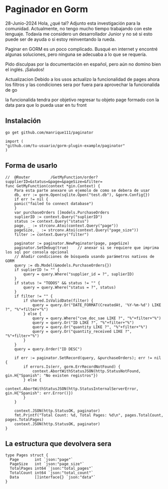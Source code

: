 # Paginador en Gorm

28-Junio-2024
Hola, ¿qué tal? Adjunto esta investigación para la comunidad. Actualmente, no tengo mucho tiempo trabajando con este lenguaje. Todavía me considero un desarrollador Junior y no sé si esto puede ser de ayuda o si estoy reinventando la rueda.

Paginar en GORM es un poco complicado. Busqué en internet y encontré algunas soluciones, pero ninguna se adecuaba a lo que se requería.

Pido disculpas por la documentación en español, pero aún no domino bien el inglés. ¡Saludos!

Actualizacion
Debido a los usos actualizo la funcionalidad de pages ahora los filtros y las condiciones sera por fuera
para aprovechar la funcionalida de go

la funcionalida tendra por objetivo regresar tu objeto page formado con la data para que lo pueda usar en tu front

## Instalación

    go get github.com/manrique111/paginator

    import (
	"github.com/tu-usuario/gorm-plugin-example/paginator"
	)


## Forma de usarlo
    //	@Router			/GetMyFunction/order?supplierID=&status=&page=&pageSize=&filter=
    func GetMyFunction(context *gin.Context) {
        Para esta parte anexare un ejemolo de como se debera de usar
        db, err := gorm.Open(sqlite.Open("test.db"), &gorm.Config{})
        if err != nil {
        panic("failed to connect database")
        }
        var purchaseOrders []models.PurchaseOrders
        suplierID := context.Query("suplierID")
        status := context.Query("status")
        page, _ := strconv.Atoi(context.Query("page"))
        pageSize, _ := strconv.Atoi(context.Query("page_size"))
        filter := context.Query("filter")
    
        paginator := paginator.NewPaginator(page, pageSize)
        paginator.SetDebug(true)    // anexar si se requiere que imprima los sql por consola opcional
        // Añadir condiciones de búsqueda usando parámetros nativos de GORM
        query := db.Model(&models.PurchaseOrders{})
        if suplierID != "" {
            query = query.Where("supplier_id = ?", suplierID)
        }
        if status != "TODOS" && status != "" {
            query = query.Where("status = ?", status)
        }
        if filter != "" {
            if shared.IsValidDate(filter) {
                query = query.Or("DATE_FORMAT(CreatedAt, '%Y-%m-%d') LIKE ?", "%"+filter+"%")
            } else {
                query = query.Where("cve_doc_sae LIKE ?", "%"+filter+"%")
                query = query.Or("ID LIKE ?", "%"+filter+"%")
                query = query.Or("quantity LIKE ?", "%"+filter+"%")
                query = query.Or("quantity_received LIKE ?", "%"+filter+"%")
            }
        }
        query = query.Order("ID DESC")
    
        if err := paginator.SetRecord(query, &purchaseOrders); err != nil {
            if errors.Is(err, gorm.ErrRecordNotFound) {
                context.AbortWithStatusJSON(http.StatusNotFound, gin.H{"Spanish": "No existen registros"})
            } else {
                context.AbortWithStatusJSON(http.StatusInternalServerError, gin.H{"Spanish": err.Error()})
            }
        }
    
        context.JSON(http.StatusOK, paginator)
        fmt.Printf("Total Count: %d, Total Pages: %d\n", pages.TotalCount, pages.TotalPages)
        context.JSON(http.StatusOK, paginator)
    }





## **La estructura que devolvera sera**

    type Pages struct {  
      Page       int `json:"page"`  
      PageSize   int `json:"page_size"`  
      TotalPages int64 `json:"total_pages"`  
      TotalCount int64 `json:"total_count"`  
      Data       []interface{} `json:"data"`  
	}




